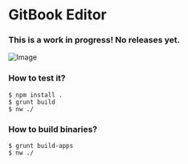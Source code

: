 # GitBook Editor

### This is a work in progress! No releases yet.

![Image](https://raw.github.com/GitbookIO/editor/master/preview.png)

### How to test it?


```
$ npm install .
$ grunt build
$ nw ./
```

### How to build binaries?

```
$ grunt build-apps
$ nw ./
```
